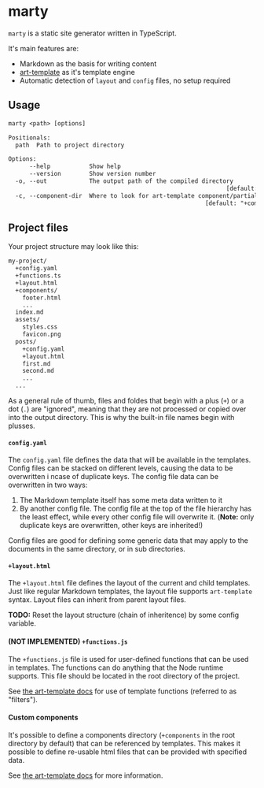 # marty

`marty` is a static site generator written in TypeScript.

It's main features are:

- Markdown as the basis for writing content
- [art-template](https://aui.github.io/art-template/) as it's template engine
- Automatic detection of `layout` and `config` files, no setup required

## Usage

```txt
marty <path> [options]

Positionals:
  path  Path to project directory                                       [string]

Options:
      --help           Show help                                       [boolean]
      --version        Show version number                             [boolean]
  -o, --out            The output path of the compiled directory
                                                              [default: "./out"]
  -c, --component-dir  Where to look for art-template component/partial files.
                                                        [default: "+components"]
```

## Project files

Your project structure may look like this:

```txt
my-project/
  +config.yaml
  +functions.ts
  +layout.html
  +components/
    footer.html
    ...
  index.md
  assets/
    styles.css
    favicon.png
  posts/
    +config.yaml
    +layout.html
    first.md
    second.md
    ...
  ...
```

As a general rule of thumb, files and foldes that begin with a plus (`+`) or a dot (`.`) are "ignored", meaning that they are not processed or copied over into the output directory. This is why the built-in file names begin with plusses.

#### `config.yaml`

The `config.yaml` file defines the data that will be available in the templates. Config files can be stacked on different levels, causing the data to be overwritten i ncase of duplicate keys. The config file data can be overwritten in two ways:

1. The Markdown template itself has some meta data written to it
2. By another config file. The config file at the top of the file hierarchy has the least effect, while every other config file will overwrite it. (**Note:** only duplicate keys are overwritten, other keys are inherited!)

Config files are good for defining some generic data that may apply to the documents in the same directory, or in sub directories.

#### `+layout.html`

The `+layout.html` file defines the layout of the current and child templates. Just like regular Markdown templates, the layout file supports `art-template` syntax. Layout files can inherit from parent layout files.

**TODO:** Reset the layout structure (chain of inheritence) by some config variable.

#### (NOT IMPLEMENTED) `+functions.js`

The `+functions.js` file is used for user-defined functions that can be used in templates. The functions can do anything that the Node runtime supports. This file should be located in the root directory of the project.

See [the art-template docs](https://aui.github.io/art-template/docs/syntax.html#Filters) for use of template functions (referred to as "filters").

#### Custom components

It's possible to define a components directory (`+components` in the root directory by default) that can be referenced by templates. This makes it possible to define re-usable html files that can be provided with specified data.

See [the art-template docs](https://aui.github.io/art-template/docs/syntax.html#Sub-template) for more information.
